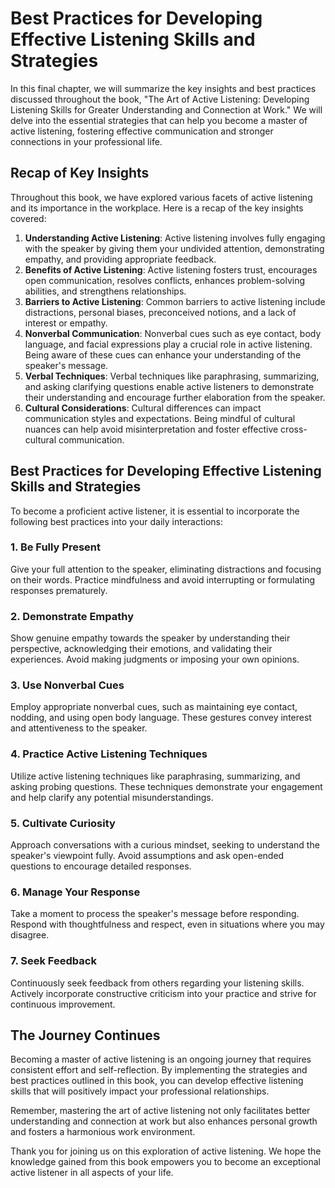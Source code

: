 Best Practices for Developing Effective Listening Skills and Strategies
=====================================================================================================================================

In this final chapter, we will summarize the key insights and best practices discussed throughout the book, "The Art of Active Listening: Developing Listening Skills for Greater Understanding and Connection at Work." We will delve into the essential strategies that can help you become a master of active listening, fostering effective communication and stronger connections in your professional life.

Recap of Key Insights
---------------------

Throughout this book, we have explored various facets of active listening and its importance in the workplace. Here is a recap of the key insights covered:

1. **Understanding Active Listening**: Active listening involves fully engaging with the speaker by giving them your undivided attention, demonstrating empathy, and providing appropriate feedback.
2. **Benefits of Active Listening**: Active listening fosters trust, encourages open communication, resolves conflicts, enhances problem-solving abilities, and strengthens relationships.
3. **Barriers to Active Listening**: Common barriers to active listening include distractions, personal biases, preconceived notions, and a lack of interest or empathy.
4. **Nonverbal Communication**: Nonverbal cues such as eye contact, body language, and facial expressions play a crucial role in active listening. Being aware of these cues can enhance your understanding of the speaker's message.
5. **Verbal Techniques**: Verbal techniques like paraphrasing, summarizing, and asking clarifying questions enable active listeners to demonstrate their understanding and encourage further elaboration from the speaker.
6. **Cultural Considerations**: Cultural differences can impact communication styles and expectations. Being mindful of cultural nuances can help avoid misinterpretation and foster effective cross-cultural communication.

Best Practices for Developing Effective Listening Skills and Strategies
-----------------------------------------------------------------------

To become a proficient active listener, it is essential to incorporate the following best practices into your daily interactions:

### 1. Be Fully Present

Give your full attention to the speaker, eliminating distractions and focusing on their words. Practice mindfulness and avoid interrupting or formulating responses prematurely.

### 2. Demonstrate Empathy

Show genuine empathy towards the speaker by understanding their perspective, acknowledging their emotions, and validating their experiences. Avoid making judgments or imposing your own opinions.

### 3. Use Nonverbal Cues

Employ appropriate nonverbal cues, such as maintaining eye contact, nodding, and using open body language. These gestures convey interest and attentiveness to the speaker.

### 4. Practice Active Listening Techniques

Utilize active listening techniques like paraphrasing, summarizing, and asking probing questions. These techniques demonstrate your engagement and help clarify any potential misunderstandings.

### 5. Cultivate Curiosity

Approach conversations with a curious mindset, seeking to understand the speaker's viewpoint fully. Avoid assumptions and ask open-ended questions to encourage detailed responses.

### 6. Manage Your Response

Take a moment to process the speaker's message before responding. Respond with thoughtfulness and respect, even in situations where you may disagree.

### 7. Seek Feedback

Continuously seek feedback from others regarding your listening skills. Actively incorporate constructive criticism into your practice and strive for continuous improvement.

The Journey Continues
---------------------

Becoming a master of active listening is an ongoing journey that requires consistent effort and self-reflection. By implementing the strategies and best practices outlined in this book, you can develop effective listening skills that will positively impact your professional relationships.

Remember, mastering the art of active listening not only facilitates better understanding and connection at work but also enhances personal growth and fosters a harmonious work environment.

Thank you for joining us on this exploration of active listening. We hope the knowledge gained from this book empowers you to become an exceptional active listener in all aspects of your life.
